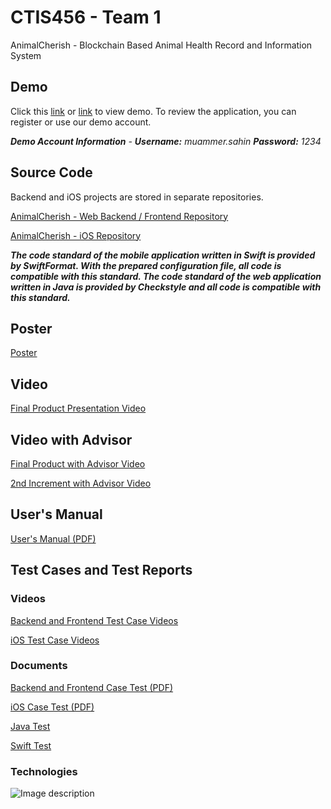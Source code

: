 # CTIS456 - Team 1

AnimalCherish - Blockchain Based Animal Health Record and Information System

## Demo

Click this [link](http://http://animalcherish.tk/) or [link](http://138.68.67.165/) to view demo. To review the application, you can register or use our demo account.

***Demo Account Information** - **Username:** muammer.sahin **Password:** 1234*

## Source Code

Backend and iOS projects are stored in separate repositories.

[AnimalCherish - Web Backend / Frontend Repository](https://github.com/cagatayozata/AnimalCherish)

[AnimalCherish - iOS Repository](https://github.com/cagatayozata/AnimalCherish_iOS)

***The code standard of the mobile application written in Swift is provided by SwiftFormat. With the prepared configuration file, all code is compatible with this standard. The code standard of the web application written in Java is provided by Checkstyle and all code is compatible with this standard.***

## Poster

[Poster](https://raw.githubusercontent.com/cagatayozata/CTIS456_Team1/master/Poster/Poster.jpg)

## Video

[Final Product Presentation Video](https://youtu.be/_WwoQHxu-l4)

## Video with Advisor

[Final Product with Advisor Video](https://www.youtube.com/watch?v=DfDI3tdYhOY)

[2nd Increment with Advisor Video](https://www.youtube.com/watch?v=8Qay1PM9990)

## User's Manual

[User's Manual (PDF)](https://github.com/cagatayozata/CTIS456_Team1/blob/master/User%20Manual/AnimalCherish%20%20User%20Manual.pdf)

## Test Cases and Test Reports

### Videos

[Backend and Frontend Test Case Videos](https://www.youtube.com/watch?v=yZkmFCnwhS4)

[iOS Test Case Videos](https://www.youtube.com/watch?v=3YJPb2UC62I&feature=youtu.be)

### Documents

[Backend and Frontend Case Test (PDF)](https://github.com/cagatayozata/CTIS456_Team1/blob/master/Case%20Tests/BackendandFrontendCaseTests.pdf)

[iOS Case Test (PDF)](https://github.com/cagatayozata/CTIS456_Team1/blob/master/Case%20Tests/iOSCaseTests.pdf)

[Java Test](https://cagatayozata.com/ctis/javatest)

[Swift Test](https://github.com/cagatayozata/CTIS456_Team1/tree/master/Swift%20Test)

### Technologies

![Image description](https://i.ibb.co/RT9rxgr/3c210455-ce1d-430c-aa30-5d44d9b9c8d4.jpg)








